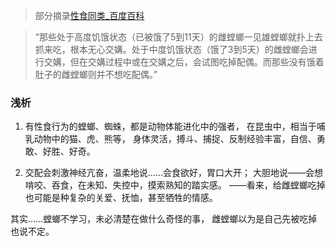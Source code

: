 >部分摘录[性食同类_百度百科](https://baike.baidu.com/item/性食同类/2603650)

>“那些处于高度饥饿状态（已被饿了5到11天）的雌螳螂一见雄螳螂就扑上去抓来吃，根本无心交媾。处于中度饥饿状态（饿了3到5天）的雌螳螂会进行交媾，但在交媾过程中或在交媾之后，会试图吃掉配偶。而那些没有饿着肚子的雌螳螂则并不想吃配偶。”

### 浅析
1. 有性食行为的螳螂、蜘蛛，都是动物体能进化中的强者，
在昆虫中，相当于哺乳动物中的猫、虎、熊等，
身体灵活，搏斗、捕捉、反制经验丰富，自信、勇敢、好胜、好奇。

2. 交配会刺激神经亢奋，温柔地说……会食欲好，胃口大开；
大胆地说——会想啃咬、吞食，在未知、失控中，摸索熟知的踏实感。
——看来，给雌螳螂吃掉也可能是种复杂的关爱、抚恤，甚至牺牲的情感。

其实……螳螂不学习，未必清楚在做什么奇怪的事，
雌螳螂以为是自己先被吃掉也说不定。
